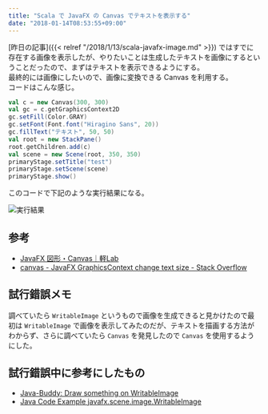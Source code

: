 ```yaml
---
title: "Scala で JavaFX の Canvas でテキストを表示する"
date: "2018-01-14T08:53:55+09:00"
---
```


[昨日の記事]({{< relref "/2018/1/13/scala-javafx-image.md" >}}) ではすでに存在する画像を表示したが、やりたいことは生成したテキストを画像にするということだったので、まずはテキストを表示できるようにする。  
最終的には画像にしたいので、画像に変換できる Canvas を利用する。  
コードはこんな感じ。

```scala
val c = new Canvas(300, 300)
val gc = c.getGraphicsContext2D
gc.setFill(Color.GRAY)
gc.setFont(Font.font("Hiragino Sans", 20))
gc.fillText("テキスト", 50, 50)
val root = new StackPane()
root.getChildren.add(c)
val scene = new Scene(root, 350, 350)
primaryStage.setTitle("test")
primaryStage.setScene(scene)
primaryStage.show()
```

このコードで下記のような実行結果になる。

![実行結果](/images/2018/01/scala_javafx_generate_image-1.png)

## 参考

- [JavaFX 図形・Canvas｜軽Lab](http://krr.blog.shinobi.jp/javafx/javafx%20%E5%9B%B3%E5%BD%A2%E3%83%BBcanvas)
- [canvas - JavaFX GraphicsContext change text size - Stack Overflow](https://stackoverflow.com/questions/14530089/javafx-graphicscontext-change-text-size)

## 試行錯誤メモ

調べていたら `WritableImage` というもので画像を生成できると見かけたので最初は `WritableImage` で画像を表示してみたのだが、テキストを描画する方法がわからず、さらに調べていたら `Canvas` を発見したので `Canvas` を使用するようにした。

## 試行錯誤中に参考にしたもの

- [Java-Buddy: Draw something on WritableImage](http://java-buddy.blogspot.jp/2013/01/draw-something-on-writableimage.html)
- [Java Code Example javafx.scene.image.WritableImage](https://www.programcreek.com/java-api-examples/index.php?api=javafx.scene.image.WritableImage)
